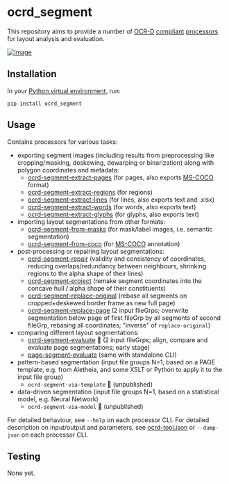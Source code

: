 # ocrd_segment

This repository aims to provide a number of [OCR-D](https://ocr-d.de) [compliant](https://ocr-d.de/en/spec) [processors](https://ocr-d.de/en/spec/cli) for layout analysis and evaluation.

[![image](https://img.shields.io/pypi/v/ocrd_segment.svg)](https://pypi.org/project/ocrd_segment/)

## Installation

In your [Python virtual environment](https://packaging.python.org/guides/installing-using-pip-and-virtual-environments/), run:

    pip install ocrd_segment


## Usage

Contains processors for various tasks:

  - exporting segment images (including results from preprocessing like cropping/masking, deskewing, dewarping or binarization) along with polygon coordinates and metadata:
    - [ocrd-segment-extract-pages](ocrd_segment/extract_pages.py) (for pages, also exports [MS-COCO](https://cocodataset.org/) format)
    - [ocrd-segment-extract-regions](ocrd_segment/extract_regions.py) (for regions)
    - [ocrd-segment-extract-lines](ocrd_segment/extract_lines.py) (for lines, also exports text and .xlsx)
    - [ocrd-segment-extract-words](ocrd_segment/extract_words.py) (for words, also exports text)
    - [ocrd-segment-extract-glyphs](ocrd_segment/extract_glyphs.py) (for glyphs, also exports text)
  - importing layout segmentations from other formats:
    - [ocrd-segment-from-masks](ocrd_segment/import_image_segmentation.py) (for mask/label images, i.e. semantic segmentation)
    - [ocrd-segment-from-coco](ocrd_segment/import_coco_segmentation.py) (for [MS-COCO](https://cocodataset.org/) annotation)
  - post-processing or repairing layout segmentations:
    - [ocrd-segment-repair](ocrd_segment/repair.py) (validity and consistency of coordinates, reducing overlaps/redundancy between neighbours, shrinking regions to the alpha shape of their lines)
    - [ocrd-segment-project](ocrd_segment/project.py) (remake segment coordinates into the concave hull / alpha shape of their constituents)
    - [ocrd-segment-replace-original](ocrd_segment/replace_original.py) (rebase all segments on cropped+deskewed border frame as new full page)
    - [ocrd-segment-replace-page](ocrd_segment/replace_page.py) (2 input fileGrps; overwrite segmentation below page of first fileGrp by all segments of second fileGrp, rebasing all coordinates; "inverse" of `replace-original`)
  - comparing different layout segmentations:
    - [ocrd-segment-evaluate](ocrd_segment/evaluate.py) :construction: (2 input fileGrps; align, compare and evaluate page segmentations; early stage)
    - [page-segment-evaluate](ocrd_segment/evaluate.py) (same with standalone CLI)
  - pattern-based segmentation (input file groups N=1, based on a PAGE template, e.g. from Aletheia, and some XSLT or Python to apply it to the input file group)
    - `ocrd-segment-via-template` :construction: (unpublished)
  - data-driven segmentation (input file groups N=1, based on a statistical model, e.g. Neural Network)  
    - `ocrd-segment-via-model` :construction: (unpublished)

For detailed behaviour, see `--help` on each processor CLI.
For detailed description on input/output and parameters, see [ocrd-tool.json](ocrd_segment/ocrd-tool.json) or `--dump-json` on each processor CLI.

## Testing

None yet.
